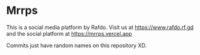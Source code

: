 # Mrrps
This is a social media platform by Rafdo.
Visit us at https://www.rafdo.rf.gd and the social platform at https://mrrps.vercel.app

Commits just have random names on this repository XD.